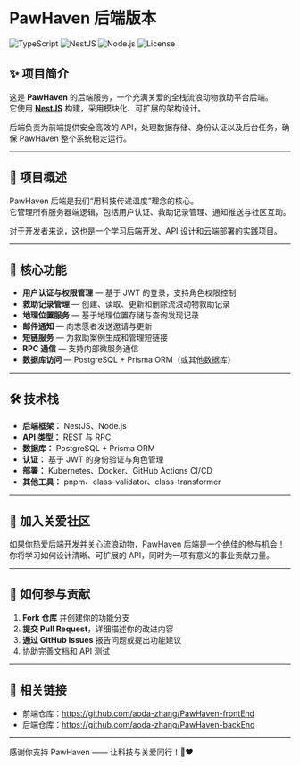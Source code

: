 # PawHaven 后端版本

![TypeScript](https://img.shields.io/badge/TypeScript-3178C6?logo=typescript&logoColor=white)
![NestJS](https://img.shields.io/badge/NestJS-E0234E?logo=nestjs&logoColor=white)
![Node.js](https://img.shields.io/badge/Node.js-43853d?logo=node.js&logoColor=white)
![License](https://img.shields.io/github/license/aoda-zhang/PawHaven-backEnd)

## ✨ 项目简介

这是 **PawHaven** 的后端服务，一个充满关爱的全栈流浪动物救助平台后端。  
它使用 [**NestJS**](https://nestjs.com/) 构建，采用模块化、可扩展的架构设计。

后端负责为前端提供安全高效的 API，处理数据存储、身份认证以及后台任务，确保 PawHaven 整个系统稳定运行。

---

## 🌟 项目概述

PawHaven 后端是我们“用科技传递温度”理念的核心。  
它管理所有服务器端逻辑，包括用户认证、救助记录管理、通知推送与社区互动。

对于开发者来说，这也是一个学习后端开发、API 设计和云端部署的实践项目。

---

## 🚀 核心功能

- **用户认证与权限管理** — 基于 JWT 的登录，支持角色权限控制  
- **救助记录管理** — 创建、读取、更新和删除流浪动物救助记录  
- **地理位置服务** — 基于地理位置存储与查询发现记录  
- **邮件通知** — 向志愿者发送邀请与更新  
- **短链服务** — 为救助案例生成和管理短链接  
- **RPC 通信** — 支持内部微服务通信  
- **数据库访问** — PostgreSQL + Prisma ORM（或其他数据库）  

---

## 🛠️ 技术栈

- **后端框架：** NestJS、Node.js  
- **API 类型：** REST 与 RPC  
- **数据库：** PostgreSQL + Prisma ORM  
- **认证：** 基于 JWT 的身份验证与角色管理  
- **部署：** Kubernetes、Docker、GitHub Actions CI/CD  
- **其他工具：** pnpm、class-validator、class-transformer  

---

## 🤝 加入关爱社区

如果你热爱后端开发并关心流浪动物，PawHaven 后端是一个绝佳的参与机会！  
你将学习如何设计清晰、可扩展的 API，同时为一项有意义的事业贡献力量。

---

## 📩 如何参与贡献

1. **Fork 仓库** 并创建你的功能分支  
2. **提交 Pull Request**，详细描述你的改进内容  
3. **通过 GitHub Issues** 报告问题或提出功能建议  
4. 协助完善文档和 API 测试  

---

## 🔗 相关链接

- 前端仓库：https://github.com/aoda-zhang/PawHaven-frontEnd  
- 后端仓库：https://github.com/aoda-zhang/PawHaven-backEnd  

---

感谢你支持 PawHaven —— 让科技与关爱同行！🐾❤️
